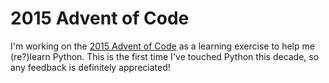 # 2015 Advent of Code

I'm working on the [2015 Advent of Code](http://adventofcode.com/) as a learning exercise to help me (re?)learn Python.  This is the first time I've touched Python this decade, so any feedback is definitely appreciated!

